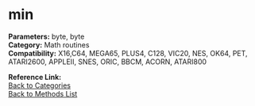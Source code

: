 # min

**Parameters:** byte, byte  
**Category:** Math routines  
**Compatibility:** X16,C64, MEGA65, PLUS4, C128, VIC20, NES, OK64, PET, ATARI2600, APPLEII, SNES, ORIC, BBCM, ACORN, ATARI800  

**Reference Link:**  
[Back to Categories](../categories/math_routines.md)  
[Back to Methods List](../../SUMMARY.md)
